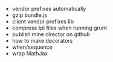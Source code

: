 * vendor prefixes automatically
* gzip bundle.js
* client vendor prefixes lib
* compress tpl files when running grunt
* publish mine director on github
* how to make decorators
* when/sequence
* wrap MathJax
